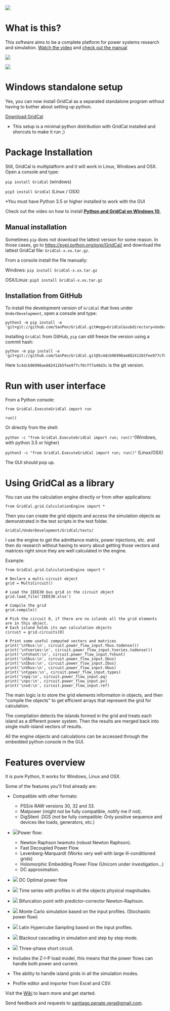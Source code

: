 ![](https://github.com/SanPen/GridCal/blob/master/pics/GridCal_banner.png)

# What is this?

This software aims to be a complete platform for power systems research and simulation. [Watch the video](https://youtu.be/7BbO7KKWwEY) and 
 [check out the manual](https://github.com/SanPen/GridCal/blob/master/Documentation/GridCal/Manual_of_GridCal.pdf)

![](https://github.com/SanPen/GridCal/blob/master/pics/GridCal.png)

![](https://github.com/SanPen/GridCal/blob/master/pics/results_vstability.png)

# Windows standalone setup

Yes, you can now install GridCal as a separated standalone program without having to bother about setting up python.

[Download GridCal](https://mega.nz/#!Dl5m0b7T!brD9O0ejs2Ih6rOLVaCjQm3-JZttH-ksrp5xXrrX3BU)

+ This setup is a minimal python distribution with GridCal installed and shorcuts to make it run ;)

# Package Installation

Still, GridCal is multiplatform and it will work in Linux, Windows and OSX. Open a console and type:

`pip install GridCal` (windows)

`pip3 install GridCal` (Linux / OSX)

*You must have Python 3.5 or higher installed to work with the GUI

Check out the video on how to install [**Python and GridCal on Windows 10**.](https://youtu.be/yGxMq2JB1Zo)

## Manual installation

Sometimes `pip` does not download the lattest version for some reason. In those cases, go to https://pypi.python.org/pypi/GridCal/ and download the lattest GridCal file: `GridCal-x.xx.tar.gz`.

From a console install the file manually:

Windows: `pip install GridCal-x.xx.tar.gz`

OSX/Linux: `pip3 install GridCal-x.xx.tar.gz`

## Installation from GitHub

To install the development version of `GridCal` that lives under `UnderDevelopment`, open a console and type:

    python3 -m pip install -e 'git+git://github.com/SanPen/GridCal.git#egg=GridCal&subdirectory=UnderDevelopment'

Installing `GridCal` from GitHub, `pip` can still freeze the version using a commit hash:

    python -m pip install -e 'git+git://github.com/SanPen/GridCal.git@5c4dcb96998ae882412b5fee977cf0cff7a40d3c#egg=GridCal&subdirectory=UnderDevelopment'

Here `5c4dcb96998ae882412b5fee977cf0cff7a40d3c` is the git version.

# Run with user interface

From a Python console:

`from GridCal.ExecuteGridCal import run`

`run()`

Or directly from the shell:


`python -c "from GridCal.ExecuteGridCal import run; run()"`(Windows, with python 3.5 or higher)

`python3 -c "from GridCal.ExecuteGridCal import run; run()"` (Linux/OSX)

The GUI should pop up.

# Using GridCal as a library

You can use the calculation engine directly or from other applications:

`from GridCal.grid.CalculationEngine import *`

Then you can create the grid objects and access the simulation objects as demonstrated in the test scripts in the test folder.

`GridCal/UnderDevelopment/GridCal/tests/`

I use the engine to get the admittance matrix, power injections, etc. and then do research without having to worry about getting those vectors and matrices right since they are well calculated in the engine.


Example:
```
from GridCal.grid.CalculationEngine import *

# Declare a multi-circuit object
grid = MultiCircuit()

# Load the IEEE30 bus grid in the circuit object
grid.load_file('IEEE30.xlsx')

# Compile the grid
grid.compile()

# Pick the circuit 0, if there are no islands all the grid elements are in this object.
# Each island holds its own calculation objects
circuit = grid.circuits[0]

# Print some useful computed vectors and matrices
print('\nYbus:\n', circuit.power_flow_input.Ybus.todense())
print('\nYseries:\n', circuit.power_flow_input.Yseries.todense())
print('\nYshunt:\n', circuit.power_flow_input.Yshunt)
print('\nSbus:\n', circuit.power_flow_input.Sbus)
print('\nIbus:\n', circuit.power_flow_input.Ibus)
print('\nVbus:\n', circuit.power_flow_input.Vbus)
print('\ntypes:\n', circuit.power_flow_input.types)
print('\npq:\n', circuit.power_flow_input.pq)
print('\npv:\n', circuit.power_flow_input.pv)
print('\nvd:\n', circuit.power_flow_input.ref)
```

The main logic is to store the grid elements information in objects, and then "compile the objects" to get efficient arrays that represent the grid for calculation.

The compilation detects the islands formed in the grid and treats each island as a different power system. Then the results are merged back into single multi-island vectors of results.
 
All the engine objects and calculations can be accessed through the embedded python console in the GUI.

# Features overview
It is pure Python, It works for Windows, Linux and OSX.

Some of the features you'll find already are:

- Compatible with other formats:
  - PSS/e RAW versions 30, 32 and 33.
  - Matpower (might not be fully compatible, notify me if not).
  - DigSilent .DGS (not be fully compatible: Only positive sequence and devices like loads, generators, etc.)


- ![](https://github.com/SanPen/GridCal/blob/master/UnderDevelopment/GridCal/Gui/Main/white_icons/pf.svg)Power flow:
  - Newton Raphson Iwamoto (robust Newton Raphson).
  - Fast Decoupled Power Flow
  - Levenberg-Marquardt (Works very well with large ill-conditioned grids)
  - Holomorphic Embedding Power Flow (Unicorn under investigation...)
  - DC approximation.

- ![](https://github.com/SanPen/GridCal/blob/master/UnderDevelopment/GridCal/Gui/Main/white_icons/dcopf.svg) DC Optimal power flow
 
- ![](https://github.com/SanPen/GridCal/blob/master/UnderDevelopment/GridCal/Gui/Main/white_icons/pf_ts.svg) Time series with profiles in all the objects physical magnitudes.

- ![](https://github.com/SanPen/GridCal/blob/master/UnderDevelopment/GridCal/Gui/Main/white_icons/continuation_power_flow.svg) Bifurcation point with predictor-corrector Newton-Raphson.

- ![](https://github.com/SanPen/GridCal/blob/master/UnderDevelopment/GridCal/Gui/Main/white_icons/stochastic_power_flow.svg) Monte Carlo simulation based on the input profiles. (Stochastic power flow)

- ![](https://github.com/SanPen/GridCal/blob/master/UnderDevelopment/GridCal/Gui/Main/white_icons/latin_hypercube2.svg) Latin Hypercube Sampling based on the input profiles.

- ![](https://github.com/SanPen/GridCal/blob/master/UnderDevelopment/GridCal/Gui/Main/white_icons/blackout.svg) Blackout cascading in simulation and step by step mode.

- ![](https://github.com/SanPen/GridCal/blob/master/UnderDevelopment/GridCal/Gui/Main/white_icons/short_circuit.svg) Three-phase short circuit.

- Includes the Z-I-P load model, this means that the power flows can handle both power and current.  

- The ability to handle island grids in all the simulation modes.

- Profile editor and importer from Excel and CSV.

Visit the [Wiki](https://github.com/SanPen/GridCal/wiki) to learn more and get started.

Send feedback and requests to santiago.penate.vera@gmail.com.
